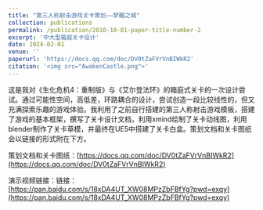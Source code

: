 ```yaml
---
title: "第三人称射击游戏关卡策划——梦醒之城"
collection: publications
permalink: /publication/2010-10-01-paper-title-number-2
excerpt: '中大型箱庭关卡设计'
date: 2024-02-01
venue: ''
paperurl: 'https://docs.qq.com/doc/DV0tZaFVrVnBIWkR2'
citation: '<img src="AwakenCastle.png">'
---
```


这是我对《生化危机4：重制版》与《艾尔登法环》的箱庭式关卡的一次设计尝试。通过可能性空间，高低差，环路耦合的设计，尝试创造一段比较线性的，但又充满探索乐趣的游戏体验。我利用了之前自行搭建的第三人称射击游戏模板，搭建了游戏的基本框架，撰写了关卡设计文档，利用xmind绘制了关卡动线图，利用blender制作了关卡草模，并最终在UE5中搭建了关卡白盒。策划文档和关卡图纸会以链接的形式附在下方。  

策划文档和关卡图纸：[https://docs.qq.com/doc/DV0tZaFVrVnBIWkR2](https://docs.qq.com/doc/DV0tZaFVrVnBIWkR2)  

演示视频链接：链接：[https://pan.baidu.com/s/18xDA4UT_XW08MPzZbFBfYg?pwd=exqy](https://pan.baidu.com/s/18xDA4UT_XW08MPzZbFBfYg?pwd=exqy)  
